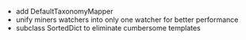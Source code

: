 - add DefaultTaxonomyMapper
- unify miners watchers into only one watcher for better performance
- subclass SortedDict to eliminate cumbersome templates
